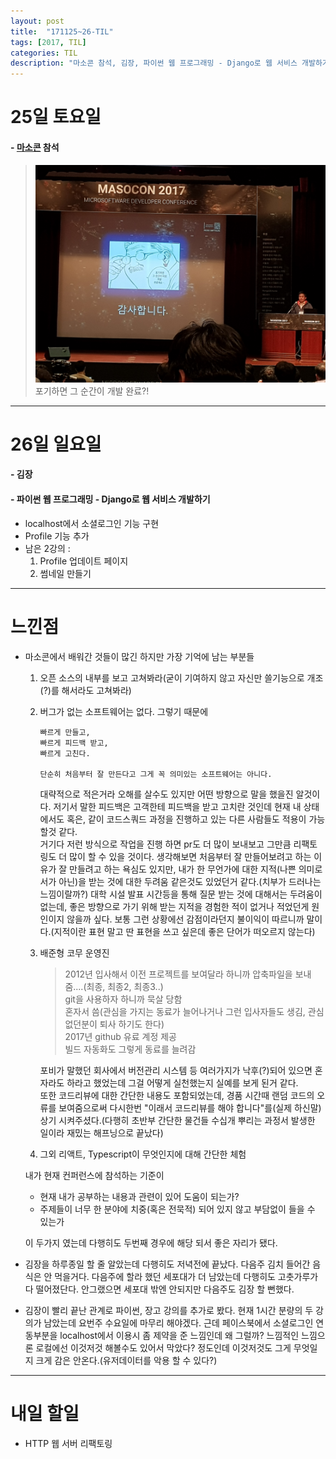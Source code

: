 ```yaml
---
layout: post
title:  "171125~26-TIL"
tags: [2017, TIL]
categories: TIL
description: "마소콘 참석, 김장, 파이썬 웹 프로그래밍 - Django로 웹 서비스 개발하기"
---
```


25일 토요일
===========

#### - [마소콘](http://www.imaso.co.kr/masocon2017/) 참석  
  > ![개발완료](/images/til/개발완료.jpg)
  > 포기하면 그 순간이 개발 완료?!  

---

26일 일요일
===========

#### - 김장  

#### - 파이썬 웹 프로그래밍 - Django로 웹 서비스 개발하기  
  - localhost에서 소셜로그인 기능 구현  
  - Profile 기능 추가
  - 남은 2강의 :  
    1. Profile 업데이트 페이지
    2. 썸네일 만들기  

---

느낀점
======

- 마소콘에서 배워간 것들이 많긴 하지만 가장 기억에 남는 부분들  

  1. 오픈 소스의 내부를 보고 고쳐봐라(굳이 기여하지 않고 자신만 쓸기능으로 개조(?)를 해서라도 고쳐봐라)  

  2. 버그가 없는 소프트웨어는 없다. 그렇기 때문에  
      ```
      빠르게 만들고,  
      빠르게 피드백 받고,  
      빠르게 고친다.  

      단순히 처음부터 잘 만든다고 그게 꼭 의미있는 소프트웨어는 아니다.
      ```  
      대략적으로 적은거라 오해를 살수도 있지만 어떤 방향으로 말을 했을진 알것이다. 저기서 말한 피드백은 고객한테 피드백을 받고 고치란 것인데 현재 내 상태에서도 혹은, 같이 코드스쿼드 과정을 진행하고 있는 다른 사람들도 적용이 가능 할것 같다.  
      거기다 저런 방식으로 작업을 진행 하면 pr도 더 많이 보내보고 그만큼 리팩토링도 더 많이 할 수 있을 것이다. 생각해보면 처음부터 잘 만들어보려고 하는 이유가 잘 만들려고 하는 욕심도 있지만, 내가 한 무언가에 대한 지적(나쁜 의미로서가 아닌)을 받는 것에 대한 두려움 같은것도 있었던거 같다.(치부가 드러나는 느낌이랄까?) 대학 시설 발표 시간등을 통해 질문 받는 것에 대해서는 두려움이 없는데, 좋은 방향으로 가기 위해 받는 지적을 경험한 적이 없거나 적었던게 원인이지 않을까 싶다. 보통 그런 상황에선 감점이라던지 불이익이 따르니까 말이다.(지적이란 표현 말고 딴 표현을 쓰고 싶은데 좋은 단어가 떠오르지 않는다)  

  3. 배준형 코무 운영진  
      >2012년 입사해서 이전 프로젝트를 보여달라 하니까 압축파일을 보내줌....(최종, 최종2, 최종3..)  
      >git을 사용하자 하니까 묵살 당함  
      >혼자서 씀(관심을 가지는 동료가 늘어나거나 그런 입사자들도 생김, 관심 없던분이 퇴사 하기도 한다)  
      >2017년 github 유료 계정 제공  
      >빌드 자동화도 그렇게 동료를 늘려감  

      포비가 말했던 회사에서 버전관리 시스템 등 여러가지가 낙후(?)되어 있으면 혼자라도 하라고 했었는데 그걸 어떻게 실천했는지 실예를 보게 된거 같다.  
      또한 코드리뷰에 대한 간단한 내용도 포함되었는데, 경품 시간때 랜덤 코드의 오류를 보여줌으로써 다시한번 "이래서 코드리뷰를 해야 합니다"를(실제 하신말) 상기 시켜주셨다.(다행히 초반부 간단한 물건들 수십개 뿌리는 과정서 발생한 일이라 재밌는 해프닝으로 끝났다)  

  4. 그외 리액트, Typescript이 무엇인지에 대해 간단한 체험  

  내가 현재 컨퍼런스에 참석하는 기준이  
  - 현재 내가 공부하는 내용과 관련이 있어 도움이 되는가?  
  - 주제들이 너무 한 분야에 치중(혹은 전묵적) 되어 있지 않고 부담없이 들을 수 있는가  

  이 두가지 였는데 다행히도 두번째 경우에 해당 되서 좋은 자리가 됐다.  

- 김장을 하루종일 할 줄 알았는데 다행히도 저녁전에 끝났다. 다음주 김치 들어간 음식은 안 먹을거다. 다음주에 할라 했던 세포대가 더 남았는데 다행히도 고춧가루가 다 떨어졌단다. 안그랬으면 세포대 밖엔 안되지만 다음주도 김장 할 뻔했다.  

- 김장이 빨리 끝난 관계로 파이썬, 장고 강의를 추가로 봤다. 현재 1시간 분량의 두 강의가 남았는데 요번주 수요일에 마무리 해야겠다. 근데 페이스북에서 소셜로그인 연동부분을 localhost에서 이용시 좀 제약을 준 느낌인데 왜 그럴까? 느낌적인 느낌으론 로컬에선 이것저것 해볼수도 있어서 막았다? 정도인데 이것저것도 그게 무엇일지 크게 감은 안온다.(유저데이터를 악용 할 수 있다?)  

---

내일 할일
=========

- HTTP 웹 서버 리팩토링
